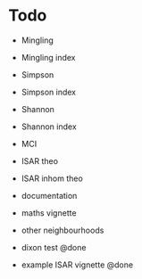 # Todo

* Mingling
* Mingling index
* Simpson
* Simpson index
* Shannon
* Shannon index
* MCI
* ISAR theo
* ISAR inhom theo
* documentation
* maths vignette
* other neighbourhoods

* dixon test @done
* example ISAR vignette @done

